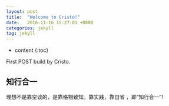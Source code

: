 ```yaml
---
layout: post
title:  "Welcome to Cristo!"
date:   2016-11-16 15:27:01 +0800
categories: jekyll
tag: jekyll
---
```


* content
{:toc}


First POST build by Cristo.


知行合一
------------------------

理想不是靠空谈的，是靠格物致知。靠实践，靠自省 ，即“知行合一”!